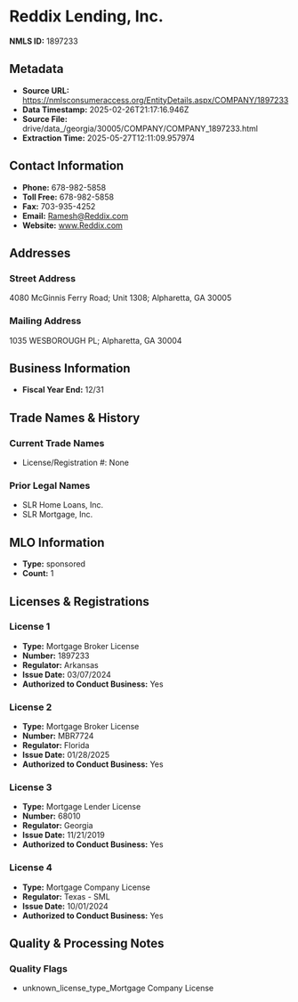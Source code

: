 # Reddix Lending, Inc.

**NMLS ID:** 1897233

## Metadata
- **Source URL:** https://nmlsconsumeraccess.org/EntityDetails.aspx/COMPANY/1897233
- **Data Timestamp:** 2025-02-26T21:17:16.946Z
- **Source File:** drive/data_/georgia/30005/COMPANY/COMPANY_1897233.html
- **Extraction Time:** 2025-05-27T12:11:09.957974

## Contact Information
- **Phone:** 678-982-5858
- **Toll Free:** 678-982-5858
- **Fax:** 703-935-4252
- **Email:** Ramesh@Reddix.com
- **Website:** www.Reddix.com

## Addresses
### Street Address
4080 McGinnis Ferry Road; Unit 1308; Alpharetta, GA 30005

### Mailing Address
1035 WESBOROUGH PL; Alpharetta, GA 30004

## Business Information
- **Fiscal Year End:** 12/31

## Trade Names & History
### Current Trade Names
- License/Registration #: None

### Prior Legal Names
- SLR Home Loans, Inc.
- SLR Mortgage, Inc.

## MLO Information
- **Type:** sponsored
- **Count:** 1

## Licenses & Registrations

### License 1
- **Type:** Mortgage Broker License
- **Number:** 1897233
- **Regulator:** Arkansas
- **Issue Date:** 03/07/2024
- **Authorized to Conduct Business:** Yes

### License 2
- **Type:** Mortgage Broker License
- **Number:** MBR7724
- **Regulator:** Florida
- **Issue Date:** 01/28/2025
- **Authorized to Conduct Business:** Yes

### License 3
- **Type:** Mortgage Lender License
- **Number:** 68010
- **Regulator:** Georgia
- **Issue Date:** 11/21/2019
- **Authorized to Conduct Business:** Yes

### License 4
- **Type:** Mortgage Company License
- **Regulator:** Texas - SML
- **Issue Date:** 10/01/2024
- **Authorized to Conduct Business:** Yes

## Quality & Processing Notes
### Quality Flags
- unknown_license_type_Mortgage Company License

